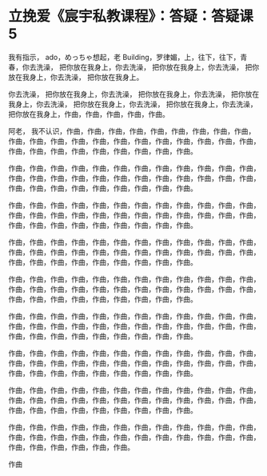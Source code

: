 # 立挽爱《宸宇私教课程》：答疑：答疑课5

我有指示， ado，めっちゃ想起，老 Building，罗律媚，上，往下，往下，青春，你去洗澡， 把你放在我身上，你去洗澡， 把你放在我身上，你去洗澡， 把你放在我身上，你去洗澡， 把你放在我身上。

你去洗澡， 把你放在我身上，你去洗澡， 把你放在我身上，你去洗澡， 把你放在我身上，你去洗澡， 把你放在我身上，你去洗澡， 把你放在我身上，你去洗澡， 把你放在我身上，作曲，作曲，作曲，作曲，作曲。

阿老， 我不认识，作曲，作曲，作曲，作曲，作曲，作曲，作曲，作曲，作曲，作曲，作曲，作曲，作曲，作曲，作曲，作曲，作曲，作曲，作曲，作曲，作曲，作曲，作曲，作曲，作曲，作曲，作曲，作曲，作曲，作曲。

作曲，作曲，作曲，作曲，作曲，作曲，作曲，作曲，作曲，作曲，作曲，作曲，作曲，作曲，作曲，作曲，作曲，作曲，作曲，作曲，作曲，作曲，作曲，作曲，作曲，作曲，作曲，作曲，作曲，作曲，作曲，作曲，作曲。

作曲，作曲，作曲，作曲，作曲，作曲，作曲，作曲，作曲，作曲，作曲，作曲，作曲，作曲，作曲，作曲，作曲，作曲，作曲，作曲，作曲，作曲，作曲，作曲，作曲，作曲，作曲，作曲，作曲，作曲，作曲，作曲，作曲。

作曲，作曲，作曲，作曲，作曲，作曲，作曲，作曲，作曲，作曲，作曲，作曲，作曲，作曲，作曲，作曲，作曲，作曲，作曲，作曲，作曲，作曲，作曲，作曲，作曲，作曲，作曲，作曲，作曲，作曲，作曲，作曲，作曲。

作曲，作曲，作曲，作曲，作曲，作曲，作曲，作曲，作曲，作曲，作曲，作曲，作曲，作曲，作曲，作曲，作曲，作曲，作曲，作曲，作曲，作曲，作曲，作曲，作曲，作曲，作曲，作曲，作曲，作曲，作曲，作曲，作曲。

作曲，作曲，作曲，作曲，作曲，作曲，作曲，作曲，作曲，作曲，作曲，作曲，作曲，作曲，作曲，作曲，作曲，作曲，作曲，作曲，作曲，作曲，作曲，作曲，作曲，作曲，作曲，作曲，作曲，作曲，作曲，作曲，作曲。

作曲，作曲，作曲，作曲，作曲，作曲，作曲，作曲，作曲，作曲，作曲，作曲，作曲，作曲，作曲，作曲，作曲，作曲，作曲，作曲，作曲，作曲，作曲，作曲，作曲，作曲，作曲，作曲，作曲，作曲，作曲，作曲，作曲。

作曲，作曲，作曲，作曲，作曲，作曲，作曲，作曲，作曲，作曲，作曲，作曲，作曲，作曲，作曲，作曲，作曲，作曲，作曲，作曲，作曲，作曲，作曲，作曲，作曲，作曲，作曲，作曲，作曲，作曲，作曲，作曲，作曲。

作曲，作曲，作曲，作曲，作曲，作曲，作曲，作曲，作曲，作曲，作曲，作曲，作曲，作曲，作曲，作曲，作曲，作曲，作曲，作曲，作曲，作曲，作曲，作曲，作曲，作曲，作曲，作曲，作曲，作曲。

作曲